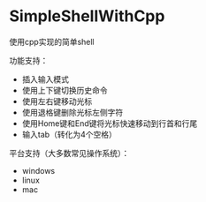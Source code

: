 # SimpleShellWithCpp

使用cpp实现的简单shell

功能支持：

+ 插入输入模式
+ 使用上下键切换历史命令
+ 使用左右键移动光标
+ 使用退格键删除光标左侧字符
+ 使用Home键和End键将光标快速移动到行首和行尾
+ 输入tab（转化为4个空格）

平台支持（大多数常见操作系统）：

+ windows
+ linux
+ mac